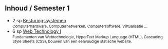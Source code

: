 Inhoud **/ Semester 1**
----------------

- 2 sp [Besturingssystemen](https://bamaflexweb.arteveldehs.be/BMFUIDetailxOLOD.aspx?a=97869&b=5&c=1)  
   <small>Computerhardware, Computernetwerken, Computersoftware, Virtualisatie …</small>
- 6 sp [Web Technology I](https://bamaflexweb.arteveldehs.be/BMFUIDetailxOLOD.aspx?a=97790&b=5&c=1)   
   <small>Fundamenten van Webtechnologie, HyperText Markup Language (HTML), Cascading Style Sheets (CSS), bouwen van een eenvoudige statische website.</small>